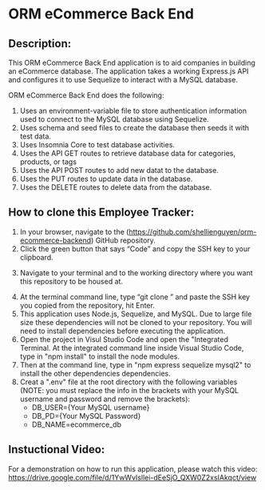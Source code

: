 # ORM eCommerce Back End

## Description:

This ORM eCommerce Back End application is to aid companies in building an eCommerce database.  The application takes a working Express.js API and configures it to use Sequelize to interact with a MySQL database.

ORM eCommerce Back End does the following:
1. Uses an environment-variable file to store authentication information used to connect to the MySQL database using Sequelize.
2. Uses schema and seed files to create the database then seeds it with test data.
3. Uses Insomnia Core to test database activities.
4. Uses the API GET routes to retrieve database data for categories, products, or tags
5. Uses the API POST routes to add new datat to the database.
6. Uses the PUT routes to update data in the database.
7. Uses the DELETE routes to delete data from the database.

## How to clone this Employee Tracker:

1. In your browser, navigate to the (https://github.com/shellienguyen/orm-ecommerce-backend) GitHub repository.
2. Click the green button that says “Code” and copy the SSH key to your clipboard.
3) Navigate to your terminal and to the working directory where you want this repository to be housed at.
4. At the terminal command line, type “git clone ” and paste the SSH key you copied from the repository, hit Enter.
5. This application uses Node.js, Sequelize, and MySQL. Due to large file size these dependencies will not be cloned to your repository.
You will need to install dependencies before executing the application.
6. Open the project in Visul Studio Code and open the "Integrated Terminal.  At the integrated command line inside Visual Studio
Code, type in "npm install" to install the node modules.
7. Then at the command line, type in "npm express sequelize mysql2" to install the other dependencies dependencies.
8. Creat a ".env" file at the root directory with the following variables (NOTE: you must replace the info in the brackets with your MySQL username and password and remove the brackets):
    - DB_USER={Your MySQL username}
    - DB_PD={Your MySQL Password}
    - DB_NAME=ecommerce_db

## Instuctional Video:

For a demonstration on how to run this application, please watch this video: https://drive.google.com/file/d/1YwWvIsllei-dEeSjO_QXW0Z2xsIAkqct/view
